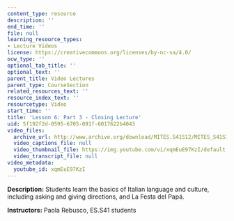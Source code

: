 ```yaml
---
content_type: resource
description: ''
end_time: ''
file: null
learning_resource_types:
- Lecture Videos
license: https://creativecommons.org/licenses/by-nc-sa/4.0/
ocw_type: ''
optional_tab_title: ''
optional_text: ''
parent_title: Video Lectures
parent_type: CourseSection
related_resources_text: ''
resource_index_text: ''
resourcetype: Video
start_time: ''
title: 'Lesson 6: Part 3 - Closing Lecture'
uid: 5f192f2d-0595-6705-091f-6017622b4043
video_files:
  archive_url: http://www.archive.org/download/MITES.S41S12/MITES_S41S12_Lesson6_Part3_300k.mp4
  video_captions_file: null
  video_thumbnail_file: https://img.youtube.com/vi/xqmEuE97KzI/default.jpg
  video_transcript_file: null
video_metadata:
  youtube_id: xqmEuE97KzI
---
```


**Description:** Students learn the basics of Italian language and culture, including asking and giving directions, and La Festa del Papá.

**Instructors:** Paola Rebusco, ES.S41 students

